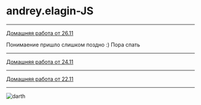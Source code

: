 # andrey.elagin-JS
<hr>
<a href="//github.com/itmo-it-group-305/andrey.elagin-JS/tree/master/homework/24.11">Домашняя работа от 26.11</a><br>
<p>Понимаение пришло слишком поздно :) Пора спать</p>
<hr>
<a href="//github.com/itmo-it-group-305/andrey.elagin-JS/tree/master/homework/24.11">Домашняя работа от 24.11</a><br>
<hr>
<a href="//github.com/itmo-it-group-305/andrey.elagin-JS/tree/master/homework/22.11">Домашняя работа от 22.11</a><br>
<hr>
<img src="https://leto49e.storage.yandex.net/rdisk/ce7c3c8d5d6676a0a0dcbbd0766b38c8d72d3d52367fbf97094ec503a554707b/inf/Or80_SQyKvnJOpEFtI_JBQmmCrE2soHbXetcaph-rf92NAArIBJsL3s4D8Nzos0O2Riq7guymIWtWK-kcYZYGQ==?uid=0&filename=800x600.jpg&disposition=inline&hash=&limit=0&content_type=image%2Fjpeg&tknv=v2&rtoken=549f807ed28eb56bb717f179e0a15265&force_default=no&ycrid=na-09ce4aa2333bf26b2b61cfcf640b09cc-downloader3d" alt="darth">

